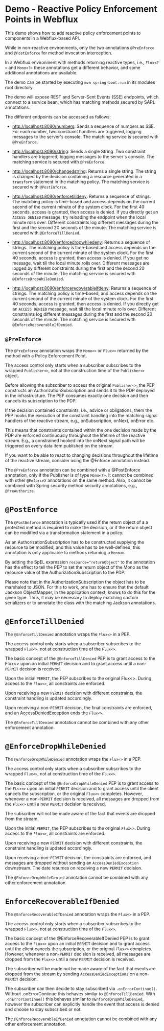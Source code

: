 # Demo - Reactive Policy Enforcement Points in Webflux

This demo shows how to add reactive policy enforcement points to components in a Webflux-based API.

While in non-reactive environments, only the two annotations `@PreEnforce` and `@PostEnforce` for 
method invocation interception.

In a Webflux environment with methods returning reactive types, i.e., `Flux<?>` and `Mono<?>` these
annotations get a different behavior, and some additional annotations are available.

The demo can be started by executing `mvn spring-boot:run` in its modules root directory.

The demo will expose REST and Server-Sent Events (SSE) endpoints, which connect to a 
service bean, which has matching methods secured by SAPL annotations.

The different endpoints can be accessed as follows:

* <http://localhost:8080/numbers>: Sends a sequence of numbers as SSE. For each number, two constraint handlers are triggered, logging messages to the server's console. 
  The matching service is secured with `@PreEnforce`.

* <http://localhost:8080/string>: Sends a single String. Two constraint handlers are triggered, 
  logging messages to the server's console. 
  The matching service is secured with `@PreEnforce`.
  
* <http://localhost:8080/changedstring>: Returns a single string. The string is changed by the 
  decision containing a resource generated in a `transform` statement in the matching policy.
  The matching service is secured with `@PostEnforce`.

* <http://localhost:8080/enforcetilldeny>: Returns a sequence of strings. The matching policy is time-based and access depends on the current second of the current minute of the system clock. For the first 40 seconds, access is granted, then access is denied. 
  If you directly get an `ACCESS DENIED` message, try reloading the endpoint when the local minute rolls over. Different constraints log different messages during the first and the second 20 seconds of the minute.
  The matching service is secured with `@EnforceTillDenied`.

* <http://localhost:8080/enforcedropwhiledeny>: Returns a sequence of strings. The matching policy is time-based and access depends on the current second of the current minute of the system clock. For the first 40 seconds, access is granted, then access is denied. 
  If you get no message, wait till the local minute rolls over. 
  Different messages are logged by different constraints during the first and the second 20 seconds of the minute.
  The matching service is secured with `@EnforceDropWhileDenied`.

* <http://localhost:8080/enforcerecoverableifdeny>: Returns a sequence of strings. The matching policy is time-based, and access depends on the current second of the current minute of the system clock. For the first 40 seconds, access is granted, then access is denied. 
   If you directly get an `ACCESS DENIED` message, wait till the local minute rolls over. 
  Different constraints log different messages during the first and the second 20 seconds of the minute.
  The matching service is secured with `@EnforceRecoverableIfDenied`.

## `@PreEnforce`

The `@PreEnforce` annotation wraps the `Mono<>` or `Flux<>` returned by the method with
a Policy Enforcement Point.

The access control only starts when a subscriber subscribes to the wrapped `Publisher<>`, not at the construction time of the `Publisher<>` object.
 
Before allowing the subscriber to access the original `Publisher<>`, the PEP
constructs an AuthorizationSubscription and sends it to the PDP deployed in
the infrastructure. The PEP consumes exactly one decision and then cancels
its subscription to the PDP.

If the decision contained constraints, i.e., advice or obligations, them the
PEP hooks the execution of the constraint handling into the matching signal
handlers of the reactive stream, e.g., onSubscription, onNext, onError etc.

This means that constraints contained within the one decision made by the
PDP are enforced continuously throughout the lifetime of the reactive stream.
E.g., a constrained hooked into the onNext signal path will be triggered on
every data item published on the stream.

If you want to be able to react to changing decisions throughout the lifetime of the reactive stream, consider using the @Enforce annotation instead.

The `@PreEnforce` annotation can be combined with a @PostEnforce annotation, only if the Publisher is of type `Mono<?>`. It cannot be combined with other `@EnforceX` annotations on the same method. Also, it cannot be combined with Spring security method security annotations, e.g., `@PreAuthorize`.

# `@PostEnforce`

The `@PostEnforce` annotation is typically used if the return object of a
a protected method is required to make the decision, or if the return object can be modified via a transformation statement in a policy.
 
As an AuthorizationSubscription has to be constructed supplying the resource to be modified, and this value has to be well-defined, this annotation is only applicable to methods returning a `Mono<>`.

By adding the SpEL expression `resource="returnObject"` to the
annotation has the effect to tell the PEP to set the return object of the
Mono as the resource value of the AuthorizationSubscription to the PDP.

Please note that in the AuthorizationSubscription the object has to be
marshaled to JSON. For this to work, one has to ensure that the default
Jackson ObjectMapper, in the application context, knows to do this for the given type. Thus, it may be necessary to deploy matching custom serializers or to annotate the class with the matching Jackson annotations.


# `@EnforceTillDenied`

The `@EnforceTillDenied` annotation wraps the `Flux<>` in a PEP.

The access control only starts when a subscriber subscribes to the wrapped
`Flux<>`, not at construction time of the `Flux<>`.

The basic concept of the `@EnforceTillDenied` PEP is to grant access to the
Flux<> upon an initial `PERMIT` decision and to grant access until a non-`PERMIT` decision is received.

Upon the initial `PERMIT`, the PEP subscribes to the original Flux<>. During access to the `Flux<>`, all constraints are enforced.

Upon receiving a new `PERMIT` decision with different constraints, the
constraint handling is updated accordingly.

Upon receiving a non-`PERMIT` decision, the final constraints are enforced, and an AccessDeniedException ends the `Flux<>`.

The `@EnforceTillDenied` annotation cannot be combined with any other
enforcement annotation.

# `@EnforceDropWhileDenied`

The `@EnforceDropWhileDenied` annotation wraps the `Flux<>` in a PEP.

The access control only starts when a subscriber subscribes to the wrapped
`Flux<>`, not at construction time of the `Flux<>`.

The basic concept of the `@EnforceDropWhileDenied` PEP is to grant access to
the `FLux<>` upon an initial `PERMIT` decision and to grant access until the
client cancels the subscription, or the original `Flux<>` completes. However,
whenever a non-`PERMIT` decision is received, all messages are dropped from the
`Flux<>` until a new `PERMIT` decision is received.

The subscriber will not be made aware of the fact that events are dropped
from the stream.

Upon the initial `PERMIT`, the PEP subscribes to the original `Flux<>`. During
access to the `Flux<>`, all constraints are enforced.

Upon receiving a new `PERMIT` decision with different constraints, the
constraint handling is updated accordingly.

Upon receiving a non-`PERMIT` decision, the constraints are enforced, and
messages are dropped without sending an `AccessDeniedException` downstream. The
date resumes on receiving a new `PERMIT` decision.

The `@EnforceDropWhileDenied` annotation cannot be combined with any other
enforcement annotation.

# `EnforceRecoverableIfDenied` 

The `@EnforceRecoverableIfDenied` annotation wraps the `Flux<>` in a PEP.

The access control only starts when a subscriber subscribes to the wrapped
`Flux<>`, not at construction time of the `Flux<>`.

The basic concept of the @EnforceRecoverableIfDenied PEP is to grant access
to the `FLux<>` upon an initial `PERMIT` decision and to grant access until the
client cancels the subscription, or the original `Flux<>` completes. However,
whenever a non-`PERMIT` decision is received, all messages are dropped from the
`Flux<>` until a new `PERMIT` decision is received.

The subscriber will be made not be made aware of the fact that events are
dropped from the stream by sending `AccessDeniedExceptions` on a non-`PERMIT`
decision.

The subscriber can then decide to stay subscribed via `.onErrorContinue()`.
Without .onErrorContinue this behaves similar to `@EnforceTillDenied`. With
`.onErrorContinue()` this behaves similar to `@EnforceDropWhileDenied`, however
the subscriber can explicitly handle the event that access is denied and
choose to stay subscribed or not.

The `@EnforceRecoverableIfDenied` annotation cannot be combined with any other enforcement annotation.

